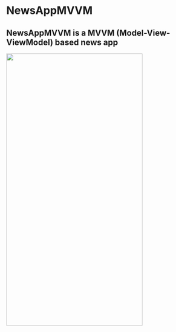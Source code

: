 # NewsAppMVVM

## NewsAppMVVM is a MVVM (Model-View-ViewModel) based news app


<img src="https://user-images.githubusercontent.com/43580854/168634270-c15a9402-03de-4385-b043-4c449294a068.png" width="360" height="720" />
